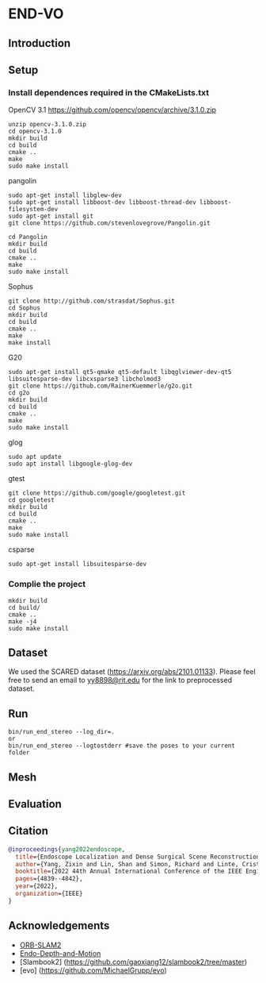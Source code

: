 # END-VO
## Introduction

## Setup
### Install dependences required in the CMakeLists.txt
OpenCV 3.1 https://github.com/opencv/opencv/archive/3.1.0.zip
```
unzip opencv-3.1.0.zip
cd opencv-3.1.0
mkdir build
cd build 
cmake ..
make
sudo make install
```
pangolin
```
sudo apt-get install libglew-dev  
sudo apt-get install libboost-dev libboost-thread-dev libboost-filesystem-dev
sudo apt-get install git
git clone https://github.com/stevenlovegrove/Pangolin.git

cd Pangolin
mkdir build
cd build 
cmake ..
make
sudo make install
```

Sophus
```
git clone http://github.com/strasdat/Sophus.git
cd Sophus
mkdir build
cd build 
cmake ..
make
make install
```

G20
```
sudo apt-get install qt5-qmake qt5-default libqglviewer-dev-qt5 libsuitesparse-dev libcxsparse3 libcholmod3
git clone https://github.com/RainerKuemmerle/g2o.git
cd g2o
mkdir build
cd build 
cmake ..
make
sudo make install
```

glog
```
sudo apt update
sudo apt install libgoogle-glog-dev
```

gtest
```
git clone https://github.com/google/googletest.git
cd googletest
mkdir build
cd build
cmake ..
make
sudo make install

```

csparse
```
sudo apt-get install libsuitesparse-dev
```

### Complie the project
```
mkdir build
cd build/
cmake ..
make -j4
sudo make install
```


## Dataset
We used the SCARED dataset (https://arxiv.org/abs/2101.01133).
Please feel free to send an email to yy8898@rit.edu for the link to preprocessed dataset.

## Run
```
bin/run_end_stereo --log_dir=.
or
bin/run_end_stereo --logtostderr #save the poses to your current folder
```

## Mesh

## Evaluation



## Citation

```bibtex
@inproceedings{yang2022endoscope,
  title={Endoscope Localization and Dense Surgical Scene Reconstruction for Stereo Endoscopy by Unsupervised Optical Flow and Kanade-Lucas-Tomasi Tracking},
  author={Yang, Zixin and Lin, Shan and Simon, Richard and Linte, Cristian A},
  booktitle={2022 44th Annual International Conference of the IEEE Engineering in Medicine \& Biology Society (EMBC)},
  pages={4839--4842},
  year={2022},
  organization={IEEE}
}
```


## Acknowledgements

- [ORB-SLAM2](https://github.com/raulmur/ORB_SLAM2)
- [Endo-Depth-and-Motion](https://github.com/UZ-SLAMLab/Endo-Depth-and-Motion/tree/main)
- [Slambook2] (https://github.com/gaoxiang12/slambook2/tree/master)
- [evo] (https://github.com/MichaelGrupp/evo)

